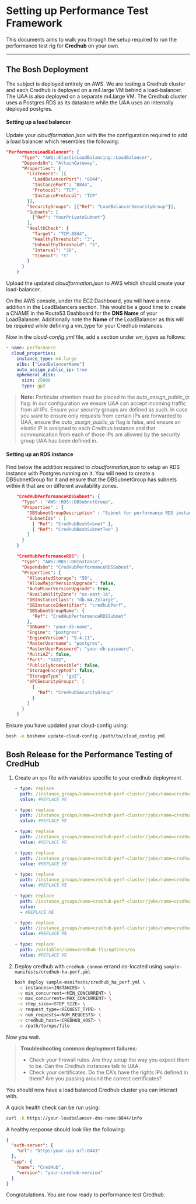 
Setting up Performance Test Framework
=========================

This documents aims to walk you through the setup required to run the performance test rig for **Credhub** on your own.

----------


The Bosh Deployment
-------------

The subject is deployed entirely on AWS. We are testing a Credhub cluster and each Credhub is deployed on a m4.large VM behind a load-balancer. The UAA is also deployed on a separate m4.large VM. The Credhub cluster uses a Postgres RDS as its datastore while the UAA uses an internally deployed postgres.

#### Setting up a load balancer 

Update your *cloudformation.json* with the the configuration required to add a load balancer which resembles the following:

```json
"PerformanceLoadBalancer": {
      "Type": "AWS::ElasticLoadBalancing::LoadBalancer",
      "DependsOn": "AttachGateway",
      "Properties": {
        "Listeners": [{
          "LoadBalancerPort": "8844",
          "InstancePort": "8844",
          "Protocol": "TCP",
          "InstanceProtocol": "TCP"
        }],
        "SecurityGroups": [{"Ref": "LoadBalancerSecurityGroup"}],
        "Subnets": [
          {"Ref": "YourPrivateSubnet"}
        ],
        "HealthCheck": {
          "Target": "TCP:8844",
          "HealthyThreshold": "3",
          "UnhealthyThreshold": "5",
          "Interval": "30",
          "Timeout": "5"
        }
      }
    }
```

Upload the updated *cloudformation.json* to AWS which should create your load-balancer.

On the AWS console,  under the EC2 Dashboard, you will have a new addition in the LoadBalancers section. 
This would be a good time to create a CNAME in the Route53 Dashboard for the **DNS Name** of your LoadBalancer.
Additionally note the **Name** of the LoadBalancer as this will be required while defining a vm_type for your Credhub instances.

Now in the *cloud-config.yml* file, add a section under *vm_types* as follows:

```yml
- name: performance
  cloud_properties:
    instance_type: m4.large
    elbs: ["LoadBalancerName"]
    auto_assign_public_ip: true
    ephemeral_disk:
      size: 25000
      type: gp2
```

> **Note:**
Particular attention must be placed to the *auto_assign_public_ip* flag. In our configuration we ensure UAA can accept incoming traffic from all IPs. Ensure your security groups are defined as such. In case you want to ensure only requests from certain IPs are forwarded to UAA, ensure the *auto_assign_public_ip* flag is false, and ensure an elastic IP is assigned to each Credhub instance and that communication from each of those IPs are allowed by the security group UAA has been defined in.

#### Setting up an RDS instance

Find below the addition required to *cloudformation.json* to setup an RDS instance with Postgres running on it. You will need to create a DBSubnetGroup for it and ensure that the DBSubnetGroup has subnets within it that are on different availability zones. 

```json
    "CredHubPerformanceRDSSubnet": {
      "Type" : "AWS::RDS::DBSubnetGroup",
      "Properties" : {
        "DBSubnetGroupDescription" : "Subnet for performance RDS instance",
        "SubnetIds" : [
          { "Ref": "CredHubBoshSubnet" },
          { "Ref": "CredHubBoshSubnetTwo" }
        ]
      }
    }
```
```json
    "CredHubPerformanceRDS": {
      "Type": "AWS::RDS::DBInstance",
      "DependsOn": "CredHubPerformanceRDSSubnet",
      "Properties": {
        "AllocatedStorage": "50",
        "AllowMajorVersionUpgrade": false,
        "AutoMinorVersionUpgrade": true,
        "AvailabilityZone": "us-east-1a",
        "DBInstanceClass": "db.m4.2xlarge",
        "DBInstanceIdentifier": "credhubPerf",
        "DBSubnetGroupName": {
          "Ref": "CredHubPerformanceRDSSubnet"
        },
        "DBName": "your-db-name",
        "Engine": "postgres",
        "EngineVersion": "9.4.11",
        "MasterUsername": "postgres",
        "MasterUserPassword": "your-db-password",
        "MultiAZ": false,
        "Port": "5432",
        "PubliclyAccessible": false,
        "StorageEncrypted": false,
        "StorageType": "gp2",
        "VPCSecurityGroups": [
          {
            "Ref": "CredHubSecurityGroup"
          }
        ]
      }
    }

```

Ensure you have updated your cloud-config using:
```bash
bosh -e boshenv update-cloud-config /path/to/cloud_config.yml
``` 

## Bosh Release for the Performance Testing of CredHub

1. Create an `ops` file with variables specific to your credhub deployment
   ```yml
   - type: replace
     path: /instance_groups/name=credhub-perf-cluster/jobs/name=credhub/properties/credhub/data_storage/password
     value: #REPLACE ME
   
   - type: replace
     path: /instance_groups/name=credhub-perf-cluster/jobs/name=credhub/properties/credhub/data_storage/host
     value: #REPLACE ME
   
   - type: replace
     path: /instance_groups/name=credhub-perf-cluster/jobs/name=credhub/properties/credhub/data_storage/port
     value: #REPLACE ME
   
   - type: replace
     path: /instance_groups/name=credhub-perf-cluster/jobs/name=credhub/properties/credhub/data_storage/database
     value: #REPLACE ME
   
   - type: replace
     path: /instance_groups/name=credhub-perf-cluster/jobs/name=credhub/properties/credhub/authentication/uaa/url
     value: #REPLACE ME
   
   - type: replace
     path: /instance_groups/name=credhub-perf-cluster/jobs/name=credhub/properties/credhub/authentication/uaa/ca_certs
     value:
     - #REPLACE ME
   
   - type: replace
     path: /instance_groups/name=credhub-perf-cluster/jobs/name=credhub/properties/credhub/authentication/uaa/verification_key
     value: #REPLACE ME
   
   - type: replace
     path: /variables/name=credhub-tls/options/ca
     value: #REPLACE ME
   ```
1. Deploy credhub with `credhub_cannon` errand co-located using `sample-manifests/credhub-ha-perf.yml`

   ```bash
   bosh deploy sample-manifests/credhub_ha_perf.yml \
    -v instances=<INSTANCES> \
    -v min_concurrent=<MIN_CONCURRENT> \
    -v max_concurrent=<MAX_CONCURRENT> \
    -v step_size=<STEP_SIZE> \
    -v request_type=<REQUEST_TYPE> \
    -v num_requests=<NUM_REQUESTS> \
    -v credhub_host=<CREDHUB_HOST> \
    -o /path/to/ops/file
   ```

Now you wait.

> **Troubleshooting common deployment failures:**
> - Check your firewall rules. Are  they setup the way you expect them to be. Can the Credhub instances talk to UAA.
> - Check your certificates. Do the CA's have the rights IPs defined in them? Are you passing around the correct certificates?

You should now have a load balanced Credhub cluster you can interact with.

A quick health check can be run using:
```bash
curl -k https://your-loadbalancer-dns-name:8844/info
``` 

A healthy response should look like the following:

```json
{
  "auth-server": {
    "url": "https:your-uaa-url:8443"
  },
  "app": {
    "name": "CredHub",
    "version": "your-credhub-version"
  }
}
```

Congratulations. You are now ready to performance test Credhub.
